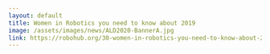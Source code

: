 ```yaml
---
layout: default
title: Women in Robotics you need to know about 2019
image: /assets/images/news/ALD2020-BannerA.jpg
link: https://robohub.org/30-women-in-robotics-you-need-to-know-about-2020/
---
```

